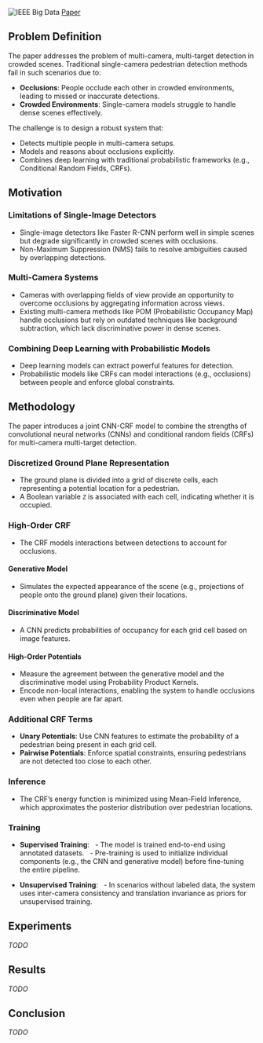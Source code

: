 ![IEEE Big Data](https://img.shields.io/badge/IEEE%20Big%20Data-2023-f1b800) [Paper](https://arxiv.org/abs/2311.13165)

## Problem Definition
The paper addresses the problem of multi-camera, multi-target detection in crowded scenes. Traditional single-camera pedestrian detection methods fail in such scenarios due to:

- **Occlusions**: People occlude each other in crowded environments, leading to missed or inaccurate detections.
- **Crowded Environments**: Single-camera models struggle to handle dense scenes effectively.

The challenge is to design a robust system that:
- Detects multiple people in multi-camera setups.
- Models and reasons about occlusions explicitly.
- Combines deep learning with traditional probabilistic frameworks (e.g., Conditional Random Fields, CRFs).

## Motivation
### Limitations of Single-Image Detectors
- Single-image detectors like Faster R-CNN perform well in simple scenes but degrade significantly in crowded scenes with occlusions.
- Non-Maximum Suppression (NMS) fails to resolve ambiguities caused by overlapping detections.

### Multi-Camera Systems
- Cameras with overlapping fields of view provide an opportunity to overcome occlusions by aggregating information across views.
- Existing multi-camera methods like POM (Probabilistic Occupancy Map) handle occlusions but rely on outdated techniques like background subtraction, which lack discriminative power in dense scenes.
  
### Combining Deep Learning with Probabilistic Models
- Deep learning models can extract powerful features for detection.
- Probabilistic models like CRFs can model interactions (e.g., occlusions) between people and enforce global constraints.

## Methodology
The paper introduces a joint CNN-CRF model to combine the strengths of convolutional neural networks (CNNs) and conditional random fields (CRFs) for multi-camera multi-target detection.
  
### Discretized Ground Plane Representation
- The ground plane is divided into a grid of discrete cells, each representing a potential location for a pedestrian.
- A Boolean variable `Z` is associated with each cell, indicating whether it is occupied.
  
### High-Order CRF
- The CRF models interactions between detections to account for occlusions.

#### Generative Model
- Simulates the expected appearance of the scene (e.g., projections of people onto the ground plane) given their locations.

#### Discriminative Model
- A CNN predicts probabilities of occupancy for each grid cell based on image features.

#### High-Order Potentials
- Measure the agreement between the generative model and the discriminative model using Probability Product Kernels.
- Encode non-local interactions, enabling the system to handle occlusions even when people are far apart.

### Additional CRF Terms
- **Unary Potentials**: Use CNN features to estimate the probability of a pedestrian being present in each grid cell.
- **Pairwise Potentials**: Enforce spatial constraints, ensuring pedestrians are not detected too close to each other.
  
### Inference
- The CRF’s energy function is minimized using Mean-Field Inference, which approximates the posterior distribution over pedestrian locations.

### Training
- **Supervised Training**:
  - The model is trained end-to-end using annotated datasets.
  - Pre-training is used to initialize individual components (e.g., the CNN and generative model) before fine-tuning the entire pipeline.

- **Unsupervised Training**:
  - In scenarios without labeled data, the system uses inter-camera consistency and translation invariance as priors for unsupervised training.

## Experiments
*TODO*

## Results
*TODO*

## Conclusion
*TODO*
